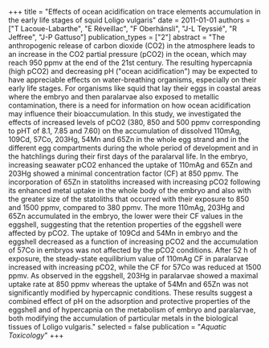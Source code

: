 +++
title = "Effects of ocean acidification on trace elements accumulation in the early life stages of squid Loligo vulgaris"
date = 2011-01-01
authors = ["T Lacoue-Labarthe", "E Réveillac", "F Oberhänsli", "J-L Teyssié", "R Jeffree", "J-P Gattuso"]
publication_types = ["2"]
abstract = "The anthropogenic release of carbon dioxide (CO2) in the atmosphere leads to an increase in the CO2 partial pressure (pCO2) in the ocean, which may reach 950 ppmv at the end of the 21st century. The resulting hypercapnia (high pCO2) and decreasing pH (\"ocean acidification\") may be expected to have appreciable effects on water-breathing organisms, especially on their early life stages. For organisms like squid that lay their eggs in coastal areas where the embryo and then paralarvae also exposed to metallic contamination, there is a need for information on how ocean acidification may influence their bioaccumulation. In this study, we investigated the effects of increased levels of pCO2 (380, 850 and 500 ppmv corresponding to pHT of 8.1, 7.85 and 7.60) on the accumulation of dissolved 110mAg, 109Cd, 57Co, 203Hg, 54Mn and 65Zn in the whole egg strand and in the different egg compartments during the whole period of development and in the hatchlings during their first days of the paralarval life. In the embryo, increasing seawater pCO2 enhanced the uptake of 110mAg and 65Zn and 203Hg showed a minimal concentration factor (CF) at 850 ppmv. The incorporation of 65Zn in statoliths increased with increasing pCO2 following its enhanced metal uptake in the whole body of the embryo and also with the greater size of the statoliths that occurred with their exposure to 850 and 1500 ppmv, compared to 380 ppmv. The more 110mAg, 203Hg and 65Zn accumulated in the embryo, the lower were their CF values in the eggshell, suggesting that the retention properties of the eggshell were affected by pCO2. The uptake of 109Cd and 54Mn in embryo and the eggshell decreased as a function of increasing pCO2 and the accumulation of 57Co in embryos was not affected by the pCO2 conditions. After 52 h of exposure, the steady-state equilibrium value of 110mAg CF in paralarvae increased with increasing pCO2, while the CF for 57Co was reduced at 1500 ppmv. As observed in the eggshell, 203Hg in paralarvae showed a maximal uptake rate at 850 ppmv whereas the uptake of 54Mn and 65Zn was not significantly modified by hypercapnic conditions. These results suggest a combined effect of pH on the adsorption and protective properties of the eggshell and of hypercapnia on the metabolism of embryo and paralarvae, both modifying the accumulation of particular metals in the biological tissues of Loligo vulgaris."
selected = false
publication = "*Aquatic Toxicology*"
+++

